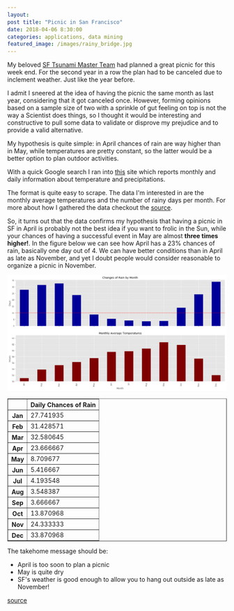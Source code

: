 ```yaml
--- 
layout: 
post title: "Picnic in San Francisco" 
date: 2018-04-06 8:30:00 
categories: applications, data mining 
featured_image: /images/rainy_bridge.jpg
---
```





My beloved [SF Tsunami Master Team](http://sftsunami.org/) had planned a great picnic for this week end. For the second year in a row the plan had to be canceled due to inclement weather. Just like the year before.

I admit I sneered at the idea of having the picnic the same month as last year, considering that it got canceled once. However, forming opinions based on a sample size of two with a sprinkle of gut feeling on top is not the way a Scientist does things, so I thought it would be interesting and constructive to pull some data to validate or disprove my prejudice and to provide a valid alternative.

My hypothesis is quite simple: in April chances of rain are way higher than in May, while temperatures are pretty constant, so the latter would be a better option to plan outdoor activities.


With a quick Google search I ran into [this](ggweather.com) site which reports monthly and daily information about temperature and precipitations. 

The format is quite easy to scrape. The data I'm interested in are the monthly average temperatures and the number of rainy days per month. For more about how I gathered the data checkout the [source](https://github.com/mrpozzi/mrpozzi.github.io/blob/master/notebooks/PicnicInSF.ipynb).


So, it turns out that the data confirms my hypothesis that having a picnic in SF in April is probably not the best idea if you want to frolic in the Sun, while your chances of having a successful event in May are almost **three times higher!**. In the figure below we can see how April has a 23% chances of rain, basically one day out of 4. We can have better conditions than in April as late as November, and yet I doubt people would consider reasonable to organize a picnic in November.


![png](/images/PicnicInSF_9_1.png)


<div>
<style scoped>
    .dataframe tbody tr th:only-of-type {
        vertical-align: middle;
    }

    .dataframe tbody tr th {
        vertical-align: top;
    }

    .dataframe thead th {
        text-align: right;
    }
</style>
<table border="1" class="dataframe">
  <thead>
    <tr style="text-align: right;">
      <th></th>
      <th>Daily Chances of Rain</th>
    </tr>
  </thead>
  <tbody>
    <tr>
      <th>Jan</th>
      <td>27.741935</td>
    </tr>
    <tr>
      <th>Feb</th>
      <td>31.428571</td>
    </tr>
    <tr>
      <th>Mar</th>
      <td>32.580645</td>
    </tr>
    <tr>
      <th>Apr</th>
      <td>23.666667</td>
    </tr>
    <tr>
      <th>May</th>
      <td>8.709677</td>
    </tr>
    <tr>
      <th>Jun</th>
      <td>5.416667</td>
    </tr>
    <tr>
      <th>Jul</th>
      <td>4.193548</td>
    </tr>
    <tr>
      <th>Aug</th>
      <td>3.548387</td>
    </tr>
    <tr>
      <th>Sep</th>
      <td>3.666667</td>
    </tr>
    <tr>
      <th>Oct</th>
      <td>13.870968</td>
    </tr>
    <tr>
      <th>Nov</th>
      <td>24.333333</td>
    </tr>
    <tr>
      <th>Dec</th>
      <td>33.870968</td>
    </tr>
  </tbody>
</table>
</div>



The takehome message should be:
- April is too soon to plan a picnic
- May is quite dry
- SF's weather is good enough to allow you to hang out outside as late as November!

[source](https://github.com/mrpozzi/mrpozzi.github.io/blob/master/notebooks/PicnicInSF.ipynb)
